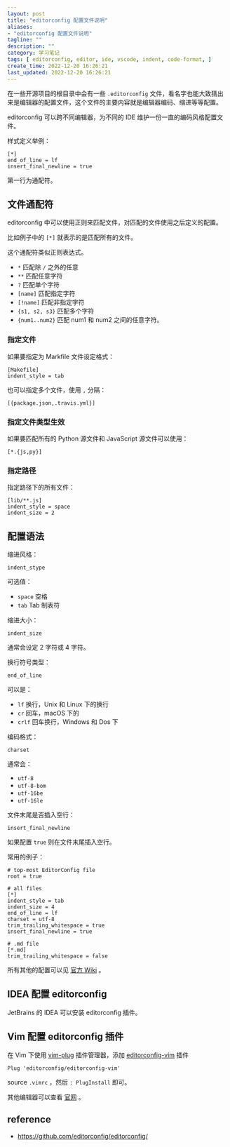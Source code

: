 ```yaml
---
layout: post
title: "editorconfig 配置文件说明"
aliases:
- "editorconfig 配置文件说明"
tagline: ""
description: ""
category: 学习笔记
tags: [ editorconfig, editor, ide, vscode, indent, code-format, ]
create_time: 2022-12-20 16:26:21
last_updated: 2022-12-20 16:26:21
---
```


在一些开源项目的根目录中会有一些 `.editorconfig` 文件，看名字也能大致猜出来是编辑器的配置文件，这个文件的主要内容就是编辑器编码、缩进等等配置。

editorconfig 可以跨不同编辑器，为不同的 IDE 维护一份一直的编码风格配置文件。

样式定义举例：

```
[*]
end_of_line = lf
insert_final_newline = true
```

第一行为通配符。

## 文件通配符

editorconfig 中可以使用正则来匹配文件，对匹配的文件使用之后定义的配置。

比如例子中的 `[*]` 就表示的是匹配所有的文件。

这个通配符类似正则表达式。

- `*` 匹配除 `/` 之外的任意
- `**` 匹配任意字符
- `?` 匹配单个字符
- `[name]` 匹配指定字符
- `[!name]` 匹配非指定字符
- `{s1, s2, s3}` 匹配多个字符
- `{num1..num2}` 匹配 num1 和 num2 之间的任意字符。

### 指定文件
如果要指定为 Markfile 文件设定格式：

```
[Makefile]
indent_style = tab
```

也可以指定多个文件，使用 `,` 分隔：

```
[{package.json,.travis.yml}]
```

### 指定文件类型生效
如果要匹配所有的 Python 源文件和 JavaScript 源文件可以使用：

```
[*.{js,py}]
```

### 指定路径
指定路径下的所有文件：

```
[lib/**.js]
indent_style = space
indent_size = 2
```

## 配置语法

缩进风格：

```
indent_stype
```

可选值：

- `space` 空格
- `tab` Tab 制表符

缩进大小：

```
indent_size
```

通常会设定 2 字符或 4 字符。

换行符号类型：

```
end_of_line
```

可以是：

- `lf` 换行，Unix 和 Linux 下的换行
- `cr` 回车，macOS 下的
- `crlf` 回车换行，Windows 和 Dos 下

编码格式：

```
charset
```

通常会：

- `utf-8`
- `utf-8-bom`
- `utf-16be`
- `utf-16le`

文件末尾是否插入空行：

```
insert_final_newline
```

如果配置 `true` 则在文件末尾插入空行。

常用的例子：

```
# top-most EditorConfig file
root = true

# all files
[*]
indent_style = tab
indent_size = 4
end_of_line = lf
charset = utf-8
trim_trailing_whitespace = true
insert_final_newline = true

# .md file
[*.md]
trim_trailing_whitespace = false
```

所有其他的配置可以见 [官方 Wiki](https://github.com/editorconfig/editorconfig/wiki/EditorConfig-Properties) 。

## IDEA 配置 editorconfig
JetBrains 的 IDEA 可以安装 editorconfig 插件。

## Vim 配置 editorconfig 插件

在 Vim 下使用 [vim-plug](https://github.com/junegunn/vim-plug) 插件管理器，添加 [editorconfig-vim](https://github.com/editorconfig/editorconfig-vim#readme) 插件

```
Plug 'editorconfig/editorconfig-vim'
```

source `.vimrc` ，然后 `: PlugInstall` 即可。

其他编辑器可以查看 [官网](https://editorconfig.org/#download) 。

## reference

- <https://github.com/editorconfig/editorconfig/>
